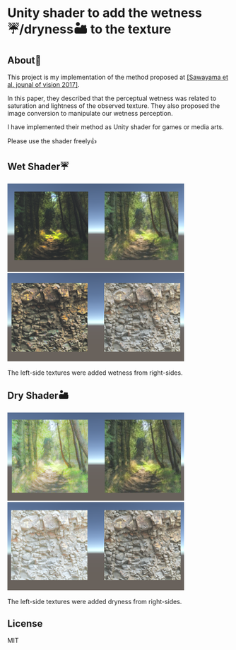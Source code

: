 # Unity shader to add the wetness☔/dryness🏜️ to the texture
## About🤔
This project is my implementation of the method proposed at [[Sawayama et al. jounal of vision 2017]](https://jov.arvojournals.org/article.aspx?articleid=2627514).  

In this paper, they described that the perceptual wetness was related to saturation and lightness of the observed texture. 
They also proposed the image conversion to manipulate our wetness perception.

I have implemented their method as Unity shader for games or media arts.  

Please use the shader freely👍

## Wet Shader☔
<img src="https://github.com/j20232/WetShader/blob/master/pic/wet1.png" alt="WetTexture1" title="Added wetness(Left) Default(Right)" width="400" height="200">
<img src="https://github.com/j20232/WetShader/blob/master/pic/wet2.png" alt="WetTexture2" title="Added wetness(left) Default(Right)" width="400" height="200">

The left-side textures were added wetness from right-sides.

## Dry Shader🏜️
<img src="https://github.com/j20232/WetShader/blob/master/pic/dry1.png" alt="DryTexture1" title="Added dryness(Left), Default(Right)" width="400" height="200">
<img src="https://github.com/j20232/WetShader/blob/master/pic/dry2.png" alt="DryTexture2" title="Added dryness(Left), Default(Right)" width="400" height="200">

The left-side textures were added dryness from right-sides.

## License
MIT
